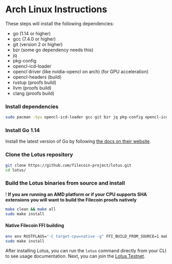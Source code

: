 # Arch Linux Instructions

These steps will install the following dependencies:

- go (1.14 or higher)
- gcc (7.4.0 or higher)
- git (version 2 or higher)
- bzr (some go dependency needs this)
- jq
- pkg-config
- opencl-icd-loader
- opencl driver (like nvidia-opencl on arch) (for GPU acceleration)
- opencl-headers (build)
- rustup (proofs build)
- llvm (proofs build)
- clang (proofs build)

### Install dependencies

```sh
sudo pacman -Syu opencl-icd-loader gcc git bzr jq pkg-config opencl-icd-loader opencl-headers
```

### Install Go 1.14

Install the latest version of Go by following [the docs on their website](https://golang.org/doc/install).

### Clone the Lotus repository

```sh
git clone https://github.com/filecoin-project/lotus.git
cd lotus/
```

### Build the Lotus binaries from source and install

! **If you are running an AMD platform or if your CPU supports SHA extensions you will want to build the Filecoin proofs natively**

```sh
make clean && make all
sudo make install
```

#### Native Filecoin FFI building

```sh
env env RUSTFLAGS="-C target-cpu=native -g" FFI_BUILD_FROM_SOURCE=1 make clean deps all
sudo make install
```

After installing Lotus, you can run the `lotus` command directly from your CLI to see usage documentation. Next, you can join the [Lotus Testnet](https://docs.lotu.sh/en+join-testnet).

